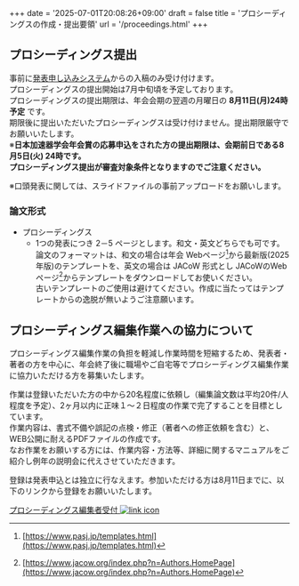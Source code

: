 +++
date = '2025-07-01T20:08:26+09:00'
draft = false
title = 'プロシーディングスの作成・提出要領'
url = '/proceedings.html'
+++

## プロシーディングス提出

事前に[発表申し込みシステム](https://iap-jp.org/pasj/conf/)からの入稿のみ受け付けます。  
プロシーディングスの提出開始は7月中旬頃を予定しております。  
プロシーディングスの提出期限は、年会会期の翌週の月曜日の **8月11日(月)24時 予定** です。  
期限後に提出いただいたプロシーディングスは受け付けません。提出期限厳守でお願いいたします。  
※**日本加速器学会年会賞の応募申込をされた方の提出期限は、会期前日である8月5日(火) 24時です。**  
**プロシーディングス提出が審査対象条件となりますのでご注意ください。**  

※口頭発表に関しては、スライドファイルの事前アップロードをお願いします。  


### 論文形式

* プロシーディングス
  * 1つの発表につき 2－5 ページとします。和文・英文どちらでも可です。  
  論文のフォーマットは、和文の場合は年会 Webページ[^1]から最新版(2025年版)のテンプレートを、英文の場合は JACoW 形式とし JACoWのWeb ページ[^2]からテンプレートをダウンロードしてお使いください。  
  古いテンプレートのご使用は避けてください。作成に当たってはテンプレートからの逸脱が無いようご注意願います。

 [^1]: [https://www.pasj.jp/templates.html](https://www.pasj.jp/templates.html)  
 [^2]: [https://www.jacow.org/index.php?n=Authors.HomePage](https://www.jacow.org/index.php?n=Authors.HomePage) 

## プロシーディングス編集作業への協力について

プロシーディングス編集作業の負担を軽減し作業時間を短縮するため、発表者・著者の方を中心に、年会終了後に職場やご自宅等でプロシーディングス編集作業に協力いただける方を募集いたします。

作業は登録いただいた方の中から20名程度に依頼し（編集論文数は平均20件/人程度を予定）、2ヶ月以内に正味１～２日程度の作業で完了することを目標としています。  
作業内容は、書式不備や誤記の点検・修正（著者への修正依頼を含む）と、WEB公開に耐えるPDFファイルの作成です。  
なお作業をお願いする方には、作業内容・方法等、詳細に関するマニュアルをご紹介し例年の説明会に代えさせていただきます。

登録は発表申込とは独立に行なえます。参加いただける方は8月11日までに、以下のリンクから登録をお願いいたします。

<a class="btn btn-primary" href="https://business.form-mailer.jp/fms/7bd11192301768" role="button">
                プロシーディングス編集者受付
                <img src="images/external_link.svg" alt="link icon"></a>